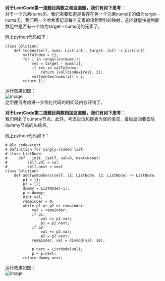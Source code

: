 **对于LeetCode第一道题目两数之和这道题，我们有如下思考：**\
对于一个元素nums[i]，我们需要知道是否存在另一个元素nums[j]的值为target - nums[i]，我们用一个哈希表记录每个元素的值到索引的映射，这样就能快速判断数组中是否有一个值为target - nums[i]的元素了。

附上python代码如下：
```python3
class Solution:
    def twoSum(self, nums: List[int], target: int) -> List[int]:
        valToIndex = {};
        for i in range(len(nums)):
            res = target - nums[i];
            if res in valToIndex:
                return [valToIndex[res], i];
            valToIndex[nums[i]] = i;
        return [];
```
运行效果如图：\
![image](https://user-images.githubusercontent.com/50043212/233990867-84fd9622-9ff0-49d9-b698-07d8ca2cf7af.png)\
之后便可考虑进一步优化代码的时间及内存开销了。

**对于LeetCode第二道题目两数相加这道题，我们有如下思考：**\
我们用到了dummy节点。此外，考虑进位和链表为空的情况，最后返回要去除dummy节点的头结点。

附上python代码如下：
```python3
# @lc code=start
# Definition for singly-linked list.
# class ListNode:
#     def __init__(self, val=0, next=None):
#         self.val = val
#         self.next = next
class Solution:
    def addTwoNumbers(self, l1: ListNode, l2: ListNode) -> ListNode:
        p1 = l1;
        p2 = l2;
        dummy = ListNode(-1);
        p = dummy;
        #int val;
        remainder = 0;
        while p1 or p2 or remainder:
            val = remainder;
            if p1:
                val += p1.val;
                p1 = p1.next;
            if p2:
                val += p2.val;
                p2 = p2.next;
            remainder, val = divmod(val, 10);
            
            p.next = ListNode(val);
            p = p.next;
        return dummy.next;
```
运行效果如图：\
![image](https://user-images.githubusercontent.com/50043212/234016995-00e30203-1f46-4f46-b4e2-929ce924382c.png)

